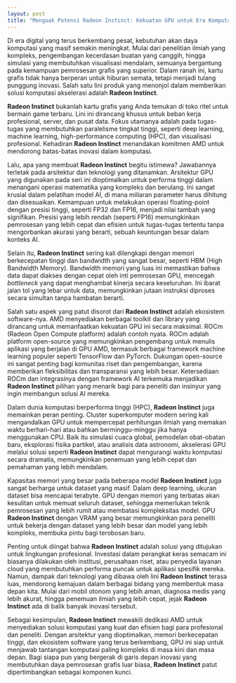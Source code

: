 ```yaml
---
layout: post
title: "Menguak Potensi Radeon Instinct: Kekuatan GPU untuk Era Komputasi Modern"
---
```


Di era digital yang terus berkembang pesat, kebutuhan akan daya komputasi yang masif semakin meningkat. Mulai dari penelitian ilmiah yang kompleks, pengembangan kecerdasan buatan yang canggih, hingga simulasi yang membutuhkan visualisasi mendalam, semuanya bergantung pada kemampuan pemrosesan grafis yang superior. Dalam ranah ini, kartu grafis tidak hanya berperan untuk hiburan semata, tetapi menjadi tulang punggung inovasi. Salah satu lini produk yang menonjol dalam memberikan solusi komputasi akselerasi adalah **Radeon Instinct**.

**Radeon Instinct** bukanlah kartu grafis yang Anda temukan di toko ritel untuk bermain game terbaru. Lini ini dirancang khusus untuk beban kerja profesional, server, dan pusat data. Fokus utamanya adalah pada tugas-tugas yang membutuhkan paralelisme tingkat tinggi, seperti deep learning, machine learning, high-performance computing (HPC), dan visualisasi profesional. Kehadiran **Radeon Instinct** menandakan komitmen AMD untuk mendorong batas-batas inovasi dalam komputasi.

Lalu, apa yang membuat **Radeon Instinct** begitu istimewa? Jawabannya terletak pada arsitektur dan teknologi yang ditanamkan. Arsitektur GPU yang digunakan pada seri ini dioptimalkan untuk performa tinggi dalam menangani operasi matematika yang kompleks dan berulang. Ini sangat krusial dalam pelatihan model AI, di mana miliaran parameter harus dihitung dan disesuaikan. Kemampuan untuk melakukan operasi floating-point dengan presisi tinggi, seperti FP32 dan FP16, menjadi nilai tambah yang signifikan. Presisi yang lebih rendah (seperti FP16) memungkinkan pemrosesan yang lebih cepat dan efisien untuk tugas-tugas tertentu tanpa mengorbankan akurasi yang berarti, sebuah keuntungan besar dalam konteks AI.

Selain itu, **Radeon Instinct** sering kali dilengkapi dengan memori berkecepatan tinggi dan bandwidth yang sangat besar, seperti HBM (High Bandwidth Memory). Bandwidth memori yang luas ini memastikan bahwa data dapat diakses dengan cepat oleh inti pemrosesan GPU, mencegah *bottleneck* yang dapat menghambat kinerja secara keseluruhan. Ini ibarat jalan tol yang lebar untuk data, memungkinkan jutaan instruksi diproses secara simultan tanpa hambatan berarti.

Salah satu aspek yang patut disorot dari **Radeon Instinct** adalah ekosistem software-nya. AMD menyediakan berbagai toolkit dan library yang dirancang untuk memanfaatkan kekuatan GPU ini secara maksimal. ROCm (Radeon Open Compute platform) adalah contoh nyata. ROCm adalah platform open-source yang memungkinkan pengembang untuk menulis aplikasi yang berjalan di GPU AMD, termasuk berbagai framework machine learning populer seperti TensorFlow dan PyTorch. Dukungan open-source ini sangat penting bagi komunitas riset dan pengembangan, karena memberikan fleksibilitas dan transparansi yang lebih besar. Ketersediaan ROCm dan integrasinya dengan framework AI terkemuka menjadikan **Radeon Instinct** pilihan yang menarik bagi para peneliti dan insinyur yang ingin membangun solusi AI mereka.

Dalam dunia komputasi berperforma tinggi (HPC), **Radeon Instinct** juga memainkan peran penting. Cluster superkomputer modern sering kali mengandalkan GPU untuk mempercepat perhitungan ilmiah yang memakan waktu berhari-hari atau bahkan berminggu-minggu jika hanya menggunakan CPU. Baik itu simulasi cuaca global, pemodelan obat-obatan baru, eksplorasi fisika partikel, atau analisis data astronomi, akselerasi GPU melalui solusi seperti **Radeon Instinct** dapat mengurangi waktu komputasi secara dramatis, memungkinkan penemuan yang lebih cepat dan pemahaman yang lebih mendalam.

Kapasitas memori yang besar pada beberapa model **Radeon Instinct** juga sangat berharga untuk dataset yang masif. Dalam deep learning, ukuran dataset bisa mencapai terabyte. GPU dengan memori yang terbatas akan kesulitan untuk memuat seluruh dataset, sehingga memerlukan teknik pemrosesan yang lebih rumit atau membatasi kompleksitas model. GPU **Radeon Instinct** dengan VRAM yang besar memungkinkan para peneliti untuk bekerja dengan dataset yang lebih besar dan model yang lebih kompleks, membuka pintu bagi terobosan baru.

Penting untuk diingat bahwa **Radeon Instinct** adalah solusi yang ditujukan untuk lingkungan profesional. Investasi dalam perangkat keras semacam ini biasanya dilakukan oleh institusi, perusahaan riset, atau penyedia layanan cloud yang membutuhkan performa puncak untuk aplikasi spesifik mereka. Namun, dampak dari teknologi yang dibawa oleh lini **Radeon Instinct** terasa luas, mendorong kemajuan dalam berbagai bidang yang membentuk masa depan kita. Mulai dari mobil otonom yang lebih aman, diagnosa medis yang lebih akurat, hingga penemuan ilmiah yang lebih cepat, jejak **Radeon Instinct** ada di balik banyak inovasi tersebut.

Sebagai kesimpulan, **Radeon Instinct** mewakili dedikasi AMD untuk menyediakan solusi komputasi yang kuat dan efisien bagi para profesional dan peneliti. Dengan arsitektur yang dioptimalkan, memori berkecepatan tinggi, dan ekosistem software yang terus berkembang, GPU ini siap untuk menjawab tantangan komputasi paling kompleks di masa kini dan masa depan. Bagi siapa pun yang bergerak di garis depan inovasi yang membutuhkan daya pemrosesan grafis luar biasa, **Radeon Instinct** patut dipertimbangkan sebagai komponen kunci.
